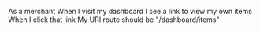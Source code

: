 As a merchant
When I visit my dashboard
I see a link to view my own items
When I click that link
My URI route should be "/dashboard/items"